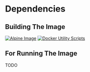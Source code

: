 # Dependencies

## Building The Image
[![Alpine Image](https://img.shields.io/badge/alpine-3.15.0-blue)](https://hub.docker.com/_/alpine)
[![Docker Utility Scripts](https://img.shields.io/badge/docker%20utils-1.2.0-blue)](https://github.com/deepworks-net/docker-utils)

## For Running The Image
TODO